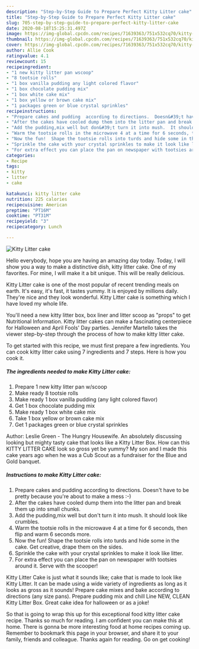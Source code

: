 ```yaml
---
description: "Step-by-Step Guide to Prepare Perfect Kitty Litter cake"
title: "Step-by-Step Guide to Prepare Perfect Kitty Litter cake"
slug: 705-step-by-step-guide-to-prepare-perfect-kitty-litter-cake
date: 2020-08-18T15:25:31.497Z
image: https://img-global.cpcdn.com/recipes/71639363/751x532cq70/kitty-litter-cake-recipe-main-photo.jpg
thumbnail: https://img-global.cpcdn.com/recipes/71639363/751x532cq70/kitty-litter-cake-recipe-main-photo.jpg
cover: https://img-global.cpcdn.com/recipes/71639363/751x532cq70/kitty-litter-cake-recipe-main-photo.jpg
author: Allie Cook
ratingvalue: 4.1
reviewcount: 15
recipeingredient:
- "1 new kitty litter pan wscoop"
- "8 tootsie rolls"
- "1 box vanilla pudding any light colored flavor"
- "1 box chocolate pudding mix"
- "1 box white cake mix"
- "1 box yellow or brown cake mix"
- "1 packages green or blue crystal sprinkles"
recipeinstructions:
- "Prepare cakes and pudding  according to directions.  Doesn&#39;t have to be pretty because you&#39;re about to make a mess :-)"
- "After the cakes have cooled dump them into the litter pan and break them up into small chunks."
- "Add the pudding,mix well but don&#39;t turn it into mush.  It should look like crumbles."
- "Warm the tootsie rolls in the microwave 4 at a time for 6 seconds, then flip and warm 6 seconds more."
- "Now the fun!  Shape the tootsie rolls into turds and hide some in the cake.  Get creative, drape them on the sides."
- "Sprinkle the cake with your crystal sprinkles to make it look like litter."
- "For extra effect you can place the pan on newspaper with tootsies around it.  Serve with the scooper!"
categories:
- Recipe
tags:
- kitty
- litter
- cake

katakunci: kitty litter cake 
nutrition: 225 calories
recipecuisine: American
preptime: "PT16M"
cooktime: "PT31M"
recipeyield: "3"
recipecategory: Lunch

---
```



![Kitty Litter cake](https://img-global.cpcdn.com/recipes/71639363/751x532cq70/kitty-litter-cake-recipe-main-photo.jpg)

Hello everybody, hope you are having an amazing day today. Today, I will show you a way to make a distinctive dish, kitty litter cake. One of my favorites. For mine, I will make it a bit unique. This will be really delicious.

Kitty Litter cake is one of the most popular of recent trending meals on earth. It's easy, it's fast, it tastes yummy. It is enjoyed by millions daily. They're nice and they look wonderful. Kitty Litter cake is something which I have loved my whole life.

You&#39;ll need a new kitty litter box, box liner and litter scoop as &#34;props&#34; to get Nutritional Information. Kitty litter cakes can make a fascinating centerpiece for Halloween and April Fools&#39; Day parties. Jennifer Martello takes the viewer step-by-step through the process of how to make kitty litter cake.


To get started with this recipe, we must first prepare a few ingredients. You can cook kitty litter cake using 7 ingredients and 7 steps. Here is how you cook it.

<!--inarticleads1-->

##### The ingredients needed to make Kitty Litter cake:

1. Prepare 1 new kitty litter pan w/scoop
1. Make ready 8 tootsie rolls
1. Make ready 1 box vanilla pudding (any light colored flavor)
1. Get 1 box chocolate pudding mix
1. Make ready 1 box white cake mix
1. Take 1 box yellow or brown cake mix
1. Get 1 packages green or blue crystal sprinkles


Author: Leslie Green - The Hungry Housewife. An absolutely discussing looking but mighty tasty cake that looks like a Kitty Litter Box. How can this KITTY LITTER CAKE look so gross yet be yummy? My son and I made this cake years ago when he was a Cub Scout as a fundraiser for the Blue and Gold banquet. 

<!--inarticleads2-->

##### Instructions to make Kitty Litter cake:

1. Prepare cakes and pudding  according to directions.  Doesn&#39;t have to be pretty because you&#39;re about to make a mess :-)
1. After the cakes have cooled dump them into the litter pan and break them up into small chunks.
1. Add the pudding,mix well but don&#39;t turn it into mush.  It should look like crumbles.
1. Warm the tootsie rolls in the microwave 4 at a time for 6 seconds, then flip and warm 6 seconds more.
1. Now the fun!  Shape the tootsie rolls into turds and hide some in the cake.  Get creative, drape them on the sides.
1. Sprinkle the cake with your crystal sprinkles to make it look like litter.
1. For extra effect you can place the pan on newspaper with tootsies around it.  Serve with the scooper!


Kitty Litter Cake is just what it sounds like; cake that is made to look like Kitty Litter. It can be made using a wide variety of ingredients as long as it looks as gross as it sounds! Prepare cake mixes and bake according to directions (any size pans). Prepare pudding mix and chill Line NEW, CLEAN Kitty Litter Box. Great cake idea for halloween or as a joke! 

So that is going to wrap this up for this exceptional food kitty litter cake recipe. Thanks so much for reading. I am confident you can make this at home. There is gonna be more interesting food at home recipes coming up. Remember to bookmark this page in your browser, and share it to your family, friends and colleague. Thanks again for reading. Go on get cooking!
